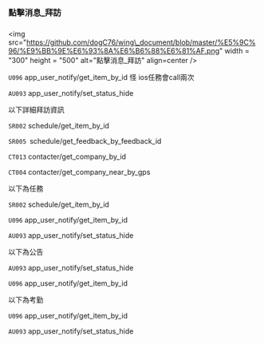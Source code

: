 ### 點擊消息\_拜訪

### 



&lt;img src="https://github.com/dogC76/wing\_document/blob/master/%E5%9C%96/%E9%BB%9E%E6%93%8A%E6%B6%88%E6%81%AF.png" width = "300" height = "500" alt="點擊消息\_拜訪" align=center /&gt;  



`U096` app\_user\_notify/get\_item\_by\_id   怪 ios任務會call兩次



`AU093` app\_user\_notify/set\_status\_hide



以下詳細拜訪資訊  

`SR002` schedule/get\_item\_by\_id  

`SR005 `schedule/get\_feedback\_by\_feedback\_id



`CT013` contacter/get\_company\_by\_id  

`CT004` contacter/get\_company\_near\_by\_gps



以下為任務  

`SR002` schedule/get\_item\_by\_id



`U096` app\_user\_notify/get\_item\_by\_id  

`AU093` app\_user\_notify/set\_status\_hide



以下為公告  



`AU093` app\_user\_notify/set\_status\_hide  

`U096` app\_user\_notify/get\_item\_by\_id



以下為考勤  



`U096` app\_user\_notify/get\_item\_by\_id  

`AU093` app\_user\_notify/set\_status\_hide



